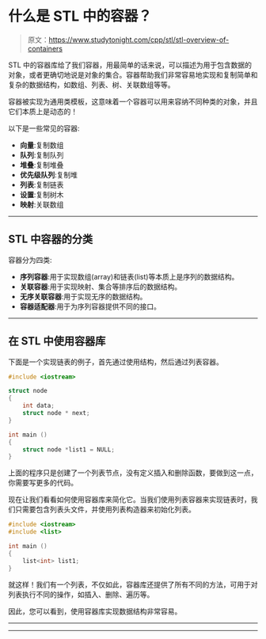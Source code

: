 # 什么是 STL 中的容器？

> 原文：<https://www.studytonight.com/cpp/stl/stl-overview-of-containers>

STL 中的容器库给了我们容器，用最简单的话来说，可以描述为用于包含数据的对象，或者更确切地说是对象的集合。容器帮助我们非常容易地实现和复制简单和复杂的数据结构，如数组、列表、树、关联数组等等。

容器被实现为通用类模板，这意味着一个容器可以用来容纳不同种类的对象，并且它们本质上是动态的！

以下是一些常见的容器:

*   **向量**:复制数组
*   **队列**:复制队列
*   **堆叠**:复制堆叠
*   **优先级队列**:复制堆
*   **列表**:复制链表
*   **设置**:复制树木
*   **映射**:关联数组

* * *

## STL 中容器的分类

容器分为四类:

*   **序列容器**:用于实现数组(array)和链表(list)等本质上是序列的数据结构。
*   **关联容器**:用于实现映射、集合等排序后的数据结构。
*   **无序关联容器**:用于实现无序的数据结构。
*   **容器适配器**:用于为序列容器提供不同的接口。

* * *

## 在 STL 中使用容器库

下面是一个实现链表的例子，首先通过使用结构，然后通过列表容器。

```cpp
#include <iostream>

struct node
{
    int data;
    struct node * next;
}

int main ()
{
    struct node *list1 = NULL;
}
```

上面的程序只是创建了一个列表节点，没有定义插入和删除函数，要做到这一点，你需要写更多的代码。

现在让我们看看如何使用容器库来简化它。当我们使用列表容器来实现链表时，我们只需要包含列表头文件，并使用列表构造器来初始化列表。

```cpp
#include <iostream>
#include <list>

int main ()
{
    list<int> list1; 
} 
```

就这样！我们有一个列表，不仅如此，容器库还提供了所有不同的方法，可用于对列表执行不同的操作，如插入、删除、遍历等。

因此，您可以看到，使用容器库实现数据结构非常容易。

* * *

* * *